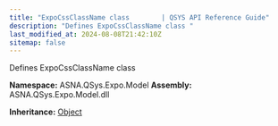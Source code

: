 ```yaml
---
title: "ExpoCssClassName class        | QSYS API Reference Guide"
description: "Defines ExpoCssClassName class "
last_modified_at: 2024-08-08T21:42:10Z
sitemap: false
---
```


Defines ExpoCssClassName class

**Namespace:** ASNA.QSys.Expo.Model
**Assembly:** ASNA.QSys.Expo.Model.dll

**Inheritance:** [Object](https://docs.microsoft.com/en-us/dotnet/api/system.object)
<br>
<br>
